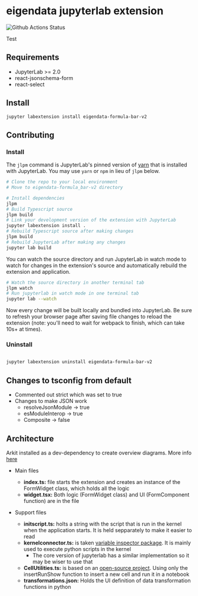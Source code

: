 # eigendata jupyterlab extension

![Github Actions Status](https://github.com/my_name/myextension/workflows/Build/badge.svg)

Test



## Requirements

* JupyterLab >= 2.0
* react-jsonschema-form
* react-select

## Install

```bash
jupyter labextension install eigendata-formula-bar-v2
```

## Contributing

### Install

The `jlpm` command is JupyterLab's pinned version of
[yarn](https://yarnpkg.com/) that is installed with JupyterLab. You may use
`yarn` or `npm` in lieu of `jlpm` below.

```bash
# Clone the repo to your local environment
# Move to eigendata-formula_bar-v2 directory

# Install dependencies
jlpm
# Build Typescript source
jlpm build
# Link your development version of the extension with JupyterLab
jupyter labextension install .
# Rebuild Typescript source after making changes
jlpm build
# Rebuild JupyterLab after making any changes
jupyter lab build
```

You can watch the source directory and run JupyterLab in watch mode to watch for changes in the extension's source and automatically rebuild the extension and application.

```bash
# Watch the source directory in another terminal tab
jlpm watch
# Run jupyterlab in watch mode in one terminal tab
jupyter lab --watch
```

Now every change will be built locally and bundled into JupyterLab. Be sure to refresh your browser page after saving file changes to reload the extension (note: you'll need to wait for webpack to finish, which can take 10s+ at times).

### Uninstall

```bash

jupyter labextension uninstall eigendata-formula-bar-v2
```

## Changes to tsconfig from default

* Commented out strict which was set to true
* Changes to make JSON work
  * resolveJsonModule -> true
  * esModuleInterop -> true
  * Composite -> false



## Architecture

Arkit installed as a dev-dependency to create overview diagrams. More info [here](https://github.com/dyatko/arkit)

- Main files

  - **index.ts:** file starts the extension and creates an instance of the FormWidget class, which holds all the logic
  - **widget.tsx:** Both logic (FormWidget class) and UI (FormComponent function) are in the file

- Support files

  - **initscript.ts:** holts a string with the script that is run in the kernel when the application starts. It is held sepparately to make it easier to read
  - **kernelconnector.ts:** is taken [variable inspector package](https://github.com/lckr/jupyterlab-variableInspector). It is mainly used to execute python scripts in the kernel
    - The core version of jupyterlab has a similar implementation so it may be wiser to use that 
  - **CellUtilities.ts:** is based on an [open-source project](https://github.com/CDAT/jupyter-vcdat/blob/master/src/CellUtilities.ts). Using only the insertRunShow function to insert a new cell and run it in a notebook
  - **transformations.json:** Holds the UI definition of data transformation functions in python

  
